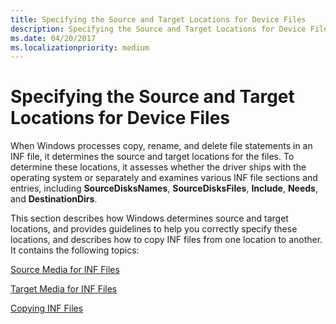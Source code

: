```yaml
---
title: Specifying the Source and Target Locations for Device Files
description: Specifying the Source and Target Locations for Device Files
ms.date: 04/20/2017
ms.localizationpriority: medium
---
```


# Specifying the Source and Target Locations for Device Files





When Windows processes copy, rename, and delete file statements in an INF file, it determines the source and target locations for the files. To determine these locations, it assesses whether the driver ships with the operating system or separately and examines various INF file sections and entries, including **SourceDisksNames**, **SourceDisksFiles**, **Include**, **Needs**, and **DestinationDirs**.

This section describes how Windows determines source and target locations, and provides guidelines to help you correctly specify these locations, and describes how to copy INF files from one location to another. It contains the following topics:

[Source Media for INF Files](source-media-for-inf-files.md)

[Target Media for INF Files](target-media-for-inf-files.md)

[Copying INF Files](copying-inf-files.md)

 

 





